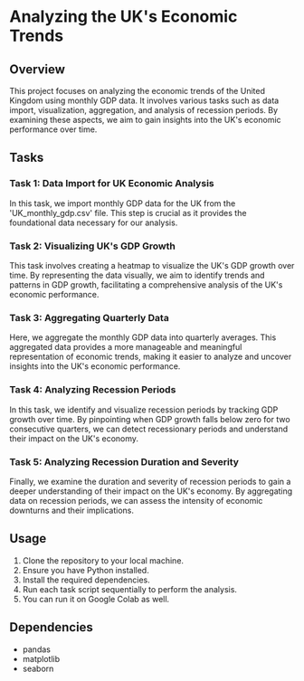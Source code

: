 # Analyzing the UK's Economic Trends

## Overview

This project focuses on analyzing the economic trends of the United Kingdom using monthly GDP data. It involves various tasks such as data import, visualization, aggregation, and analysis of recession periods. By examining these aspects, we aim to gain insights into the UK's economic performance over time.

## Tasks

### Task 1: Data Import for UK Economic Analysis

In this task, we import monthly GDP data for the UK from the 'UK_monthly_gdp.csv' file. This step is crucial as it provides the foundational data necessary for our analysis.

### Task 2: Visualizing UK's GDP Growth

This task involves creating a heatmap to visualize the UK's GDP growth over time. By representing the data visually, we aim to identify trends and patterns in GDP growth, facilitating a comprehensive analysis of the UK's economic performance.

### Task 3: Aggregating Quarterly Data

Here, we aggregate the monthly GDP data into quarterly averages. This aggregated data provides a more manageable and meaningful representation of economic trends, making it easier to analyze and uncover insights into the UK's economic performance.

### Task 4: Analyzing Recession Periods

In this task, we identify and visualize recession periods by tracking GDP growth over time. By pinpointing when GDP growth falls below zero for two consecutive quarters, we can detect recessionary periods and understand their impact on the UK's economy.

### Task 5: Analyzing Recession Duration and Severity

Finally, we examine the duration and severity of recession periods to gain a deeper understanding of their impact on the UK's economy. By aggregating data on recession periods, we can assess the intensity of economic downturns and their implications.

## Usage

1. Clone the repository to your local machine.
2. Ensure you have Python installed.
3. Install the required dependencies.
4. Run each task script sequentially to perform the analysis.
5. You can run it on Google Colab as well.

## Dependencies

- pandas
- matplotlib
- seaborn

